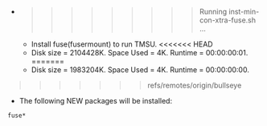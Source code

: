 * >>>>>>>>> Running inst-min-con-xtra-fuse.sh ...
  * Install fuse(fusermount) to run TMSU.
<<<<<<< HEAD
  * Disk size = 2104428K. Space Used = 4K. Runtime = 00:00:00:01.
=======
  * Disk size = 1983204K. Space Used = 4K. Runtime = 00:00:00:00.
>>>>>>> refs/remotes/origin/bullseye
  * The following NEW packages will be installed:
  ```bash
fuse*
  ```
